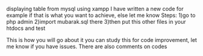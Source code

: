 displaying table from mysql using xampp
I have written a new code for example if that is what you want to achieve, else let me know
Steps:
1)go to php admin
2)import mubarak.sql there
3)then put this other files in your htdocs and test

This is how you will go about it you can study this for code improvement, let me know if you have issues. There are also comments on codes